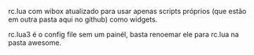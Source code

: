 rc.lua com wibox atualizado para usar apenas scripts próprios (que estão em outra pasta aqui no github) como widgets.


rc.lua3 é o config file sem um painél, basta renoemar ele para rc.lua na pasta awesome.

